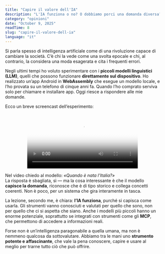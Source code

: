 ```yaml
---
title: "Capire il valore dell'IA"
description: "L'IA funziona o no? O dobbiamo porci una domanda diversa?"
category: "opinioni"
date: "October 9, 2025"
readTime: 8
slug: "capire-il-valore-dell-ia"
language: "it"
---
```


Si parla spesso di intelligenza artificiale come di una rivoluzione capace di cambiare la società. C’è chi la vede come una svolta epocale e chi, al contrario, la considera una moda esagerata e cita i frequenti errori.

Negli ultimi tempi ho voluto sperimentare con i **piccoli modelli linguistici (LLM)**, quelli che possono funzionare **direttamente sul dispositivo**. Ho realizzato un’app Android in **WebAssembly** che esegue un modello locale, e l’ho provata su un telefono di cinque anni fa. Quando l’ho comprato serviva solo per chiamare e installare app. Oggi riesce a rispondere alle mie domande.

Ecco un breve screencast dell’esperimento:

<video src="/videos/llm-wasm.mp4" poster="/videos/llm-wasm.png" controls style="max-width: 360px; width: 100%; height: auto; display: block; margin: 0 auto;"></video>

Nel video chiedo al modello: *«Quando è nata l’Italia?»*  
La risposta è sbagliata, sì — ma la cosa interessante è che il modello **capisce la domanda**, riconosce che è di tipo storico e collega concetti coerenti. Non è poco, per un sistema che gira interamente in tasca.

La lezione, secondo me, è chiara: **l’IA funziona**, purché si capisca come usarla. Gli strumenti vanno conosciuti e valutati per quello che sono, non per quello che ci si aspetta che siano. Anche i modelli più piccoli hanno un enorme potenziale, soprattutto se integrati con strumenti come gli **MCP**, che permettono di accedere a informazioni reali.

Forse non è un’intelligenza paragonabile a quella umana, ma non è nemmeno qualcosa da sottovalutare. Abbiamo tra le mani uno **strumento potente e affascinante**, che vale la pena conoscere, capire e usare al meglio per trarne tutto ciò che può offrire.
